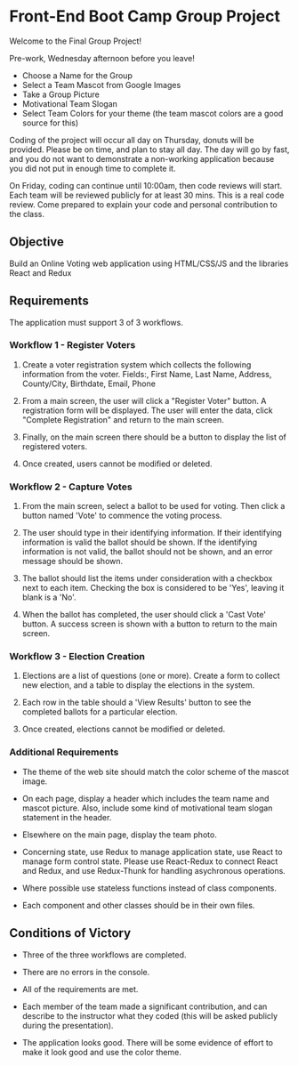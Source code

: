 # Front-End Boot Camp Group Project

Welcome to the Final Group Project!

Pre-work, Wednesday afternoon before you leave!

- Choose a Name for the Group
- Select a Team Mascot from Google Images
- Take a Group Picture
- Motivational Team Slogan
- Select Team Colors for your theme (the team mascot colors are a good source for this)

Coding of the project will occur all day on Thursday, donuts will be provided. Please be on time, and plan to stay all day. The day will go by fast, and you do not want to demonstrate a non-working application because you did not put in enough time to complete it.

On Friday, coding can continue until 10:00am, then code reviews will start. Each team will be reviewed publicly for at least 30 mins. This is a real code review. Come prepared to explain your code and personal contribution to the class.

## Objective

Build an Online Voting web application using HTML/CSS/JS and the libraries React and Redux

## Requirements

The application must support 3 of 3 workflows.

### Workflow 1 - Register Voters

1. Create a voter registration system which collects the following information from the voter. Fields:, First Name, Last Name, Address, County/City, Birthdate, Email, Phone

1. From a main screen, the user will click a "Register Voter" button. A registration form will be displayed. The user will enter the data, click "Complete Registration" and return to the main screen.

1. Finally, on the main screen there should be a button to display the list of registered voters.

1. Once created, users cannot be modified or deleted.

### Workflow 2 - Capture Votes

1. From the main screen, select a ballot to be used for voting. Then click a button named 'Vote' to commence the voting process.

1. The user should type in their identifying information. If their identifying information is valid the ballot should be shown. If the identifying information is not valid, the ballot should not be shown, and an error message should be shown.

1. The ballot should list the items under consideration with a checkbox next to each item. Checking the box is considered to be 'Yes', leaving it blank is a 'No'.

1. When the ballot has completed, the user should click a 'Cast Vote' button. A success screen is shown with a button to return to the main screen.

### Workflow 3 - Election Creation

1. Elections are a list of questions (one or more). Create a form to collect new election, and a table to display the elections in the system.

1. Each row in the table should a 'View Results' button to see the completed ballots for a particular election.

1. Once created, elections cannot be modified or deleted.

### Additional Requirements

- The theme of the web site should match the color scheme of the mascot image.

- On each page, display a header which includes the team name and mascot picture. Also, include some kind of motivational team slogan statement in the header.

- Elsewhere on the main page, display the team photo.

- Concerning state, use Redux to manage application state, use React to manage form control state. Please use React-Redux to connect React and Redux, and use Redux-Thunk for handling asychronous operations.

- Where possible use stateless functions instead of class components.

- Each component and other classes should be in their own files.

## Conditions of Victory

- Three of the three workflows are completed. 

- There are no errors in the console.

- All of the requirements are met.

- Each member of the team made a significant contribution, and can describe to the instructor what they coded (this will be asked publicly during the presentation).

- The application looks good. There will be some evidence of effort to make it look good and use the color theme.
